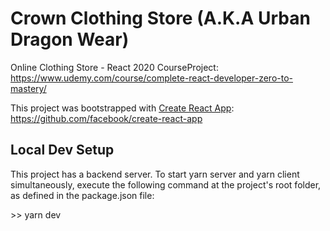 # Crown Clothing Store (A.K.A Urban Dragon Wear)

Online Clothing Store - React 2020 CourseProject:
https://www.udemy.com/course/complete-react-developer-zero-to-mastery/

This project was bootstrapped with [Create React App](https://github.com/facebook/create-react-app):
https://github.com/facebook/create-react-app

## Local Dev Setup

This project has a backend server. To start yarn server and yarn client simultaneously, execute the following command at the project's root folder, as defined in the package.json file:

&gt;&gt; yarn dev
